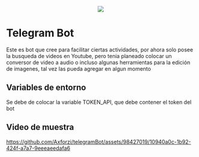  <p align="center">
<img src="https://github.com/Axforzi/telegramBot/assets/98427019/34de0b09-5886-468a-ad29-77e82652f2cd">
</p>


<h1> Telegram Bot </h1>

<p> Este es bot que cree para facilitar ciertas actividades, por ahora solo posee la busqueda de videos en Youtube, pero tenia planeado colocar un conversor de video a audio
o incluso algunas herramientas para la edición de imagenes, tal vez las pueda agregar en algun momento</p>

<h2> Variables de entorno </h2>
<p> Se debe de colocar la variable  TOKEN_API, que debe contener el token del bot</p>

<h2> Video de muestra </h2>


https://github.com/Axforzi/telegramBot/assets/98427019/10940a0c-1b92-424f-a7a7-9eeeaeedafa6

